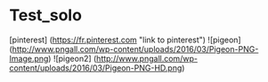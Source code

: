 # Test_solo
[pinterest] (https://fr.pinterest.com "link to pinterest")
![pigeon] (http://www.pngall.com/wp-content/uploads/2016/03/Pigeon-PNG-Image.png)
![pigeon2] (http://www.pngall.com/wp-content/uploads/2016/03/Pigeon-PNG-HD.png)
